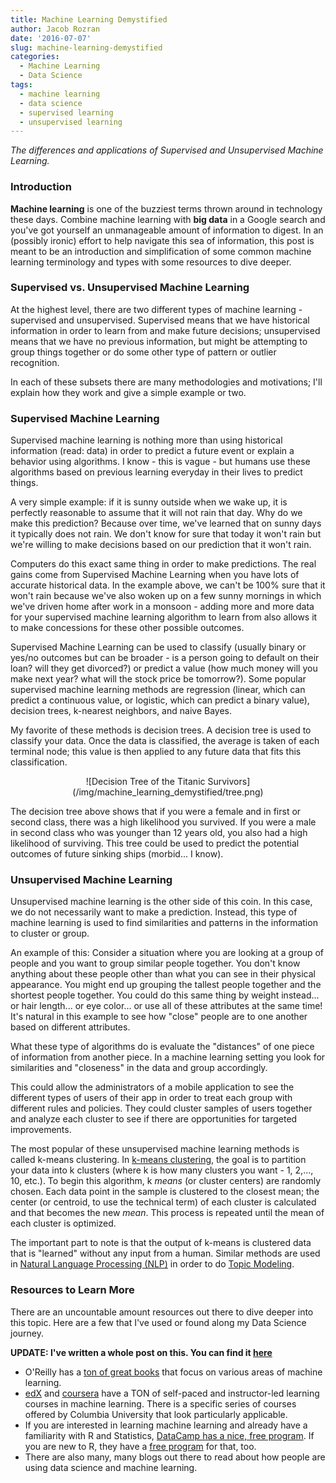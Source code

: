 ```yaml
---
title: Machine Learning Demystified
author: Jacob Rozran
date: '2016-07-07'
slug: machine-learning-demystified
categories:
  - Machine Learning
  - Data Science
tags:
  - machine learning
  - data science
  - supervised learning
  - unsupervised learning
---
```


*The differences and applications of Supervised and Unsupervised Machine Learning.*

### Introduction

**Machine learning** is one of the buzziest terms thrown around in technology 
these days. Combine machine learning with **big data** in a Google search and 
you've got yourself an unmanageable amount of information to digest. In an 
(possibly ironic) effort to help navigate this sea of information, this post is 
meant to be an introduction and simplification of some common machine learning 
terminology and types with some resources to dive deeper.

### Supervised vs. Unsupervised Machine Learning

At the highest level, there are two different types of machine learning - 
supervised and unsupervised. Supervised means that we have historical information 
in order to learn from and make future decisions; unsupervised means that we 
have no previous information, but might be attempting to group things together 
or do some other type of pattern or outlier recognition.

In each of these subsets there are many methodologies and motivations; I'll 
explain how they work and give a simple example or two.

### Supervised Machine Learning

Supervised machine learning is nothing more than using historical information 
(read: data) in order to predict a future event or explain a behavior using 
algorithms. I know - this is vague - but humans use these algorithms based on 
previous learning everyday in their lives to predict things.

A very simple example: if it is sunny outside when we wake up, it is perfectly 
reasonable to assume that it will not rain that day. Why do we make this 
prediction? Because over time, we've learned that on sunny days it typically 
does not rain. We don't know for sure that today it won't rain but we're willing 
to make decisions based on our prediction that it won't rain.

Computers do this exact same thing in order to make predictions. The real gains 
come from Supervised Machine Learning when you have lots of accurate historical 
data. In the example above, we can't be 100% sure that it won't rain because 
we've also woken up on a few sunny mornings in which we've driven home after 
work in a monsoon - adding more and more data for your supervised machine 
learning algorithm to learn from also allows it to make concessions for these 
other possible outcomes.

Supervised Machine Learning can be used to classify (usually binary or yes/no 
outcomes but can be broader - is a person going to default on their loan? will 
they get divorced?) or predict a value (how much money will you make next year? 
what will the stock price be tomorrow?). Some popular supervised machine 
learning methods are regression (linear, which can predict a continuous value, 
or logistic, which can predict a binary value), decision trees, k-nearest 
neighbors, and naive Bayes.

My favorite of these methods is decision trees. A decision tree is used to 
classify your data. Once the data is classified, the average is taken of each 
terminal node; this value is then applied to any future data that fits this 
classification.

<center>
![Decision Tree of the Titanic Survivors](/img/machine_learning_demystified/tree.png)
</center>

The decision tree above shows that if you were a female and in first or second 
class, there was a high likelihood you survived. If you were a male in second 
class who was younger than 12 years old, you also had a high likelihood of 
surviving. This tree could be used to predict the potential outcomes of future 
sinking ships (morbid... I know).

### Unsupervised Machine Learning

Unsupervised machine learning is the other side of this coin. In this case, we 
do not necessarily want to make a prediction. Instead, this type of machine 
learning is used to find similarities and patterns in the information to cluster 
or group.

An example of this: Consider a situation where you are looking at a group of 
people and you want to group similar people together. You don't know anything 
about these people other than what you can see in their physical appearance. You 
might end up grouping the tallest people together and the shortest people 
together. You could do this same thing by weight instead... or hair length... or 
eye color... or use all of these attributes at the same time! It's natural in 
this example to see how "close" people are to one another based on different 
attributes.

What these type of algorithms do is evaluate the "distances" of one piece of 
information from another piece. In a machine learning setting you look for 
similarities and "closeness" in the data and group accordingly.

This could allow the administrators of a mobile application to see the different 
types of users of their app in order to treat each group with different rules 
and policies. They could cluster samples of users together and analyze each 
cluster to see if there are opportunities for targeted improvements.

The most popular of these unsupervised machine learning methods is called 
k-means clustering. In 
[k-means clustering](https://en.wikipedia.org/wiki/K-means_clustering), the 
goal is to partition your data 
into k clusters (where k is how many clusters you want - 1, 2,..., 10, etc.). To 
begin this algorithm, k *means* (or cluster centers) are randomly chosen. Each 
data point in the sample is clustered to the closest mean; the center (or 
centroid, to use the technical term) of each cluster is calculated and that 
becomes the new *mean*. This process is repeated until the mean of each cluster is 
optimized.

The important part to note is that the output of k-means is clustered data that 
is "learned" without any input from a human. Similar methods are used in 
[Natural Language Processing (NLP)](https://en.wikipedia.org/wiki/Natural_language_processing) 
in order to do [Topic Modeling](https://en.wikipedia.org/wiki/Topic_model).

### Resources to Learn More

There are an uncountable amount resources out there to dive deeper into this 
topic. Here are a few that I've used or found along my Data Science journey.

**UPDATE: I've written a whole post on this. You can find it [here](https://www.jakelearnsdatascience.com/posts/getting-started-with-data-science/)**

* O'Reilly has a [ton of great books](http://shop.oreilly.com/category/get/machine-learning-kit.do) 
that focus on various areas of machine learning.
* [edX](https://www.edx.org/course/subject/data-analysis-statistics) and 
[coursera](https://www.coursera.org/courses?languages=en&query=machine+learning) 
have a TON of self-paced and instructor-led learning courses in machine learning. 
There is a specific series of courses offered by Columbia University that look 
particularly applicable.
* If you are interested in learning machine learning and already have a 
familiarity with R and Statistics, 
[DataCamp has a nice, free program](https://www.datacamp.com/courses/introduction-to-machine-learning-with-r). 
If you are new to R, they have a 
[free program](https://www.datacamp.com/getting-started?step=2&track=r) for that, too.
* There are also many, many blogs out there to read about how people are using data science and machine learning.

